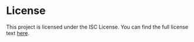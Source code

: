 # License

This project is licensed under the ISC License. You can find the full license text [here](https://github.com/TimeOfMaster/todo_list/blob/master/LICENSE).
